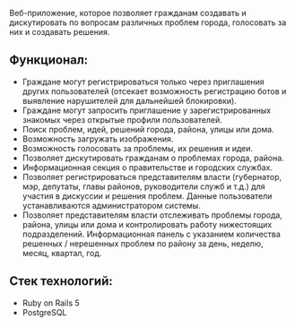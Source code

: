 Веб-приложение, которое позволяет гражданам создавать и дискутировать по вопросам различных проблем города, голосовать за них и создавать решения.

## Функционал:
 - Граждане могут регистрироваться только через приглашения других пользователей (отсекает возможность регистрацию ботов и выявление нарушителей для дальнейшей блокировки).
 - Граждане могут запросить приглашение у зарегистрированных знакомых через открытые профили пользователей.
 - Поиск проблем, идей, решений города, района, улицы или дома.
 - Возможность загружать изображения.
 - Возможность голосовать за проблемы, их решения и идеи.
 - Позволяет дискутировать гражданам о проблемах города, района.
 - Информационная секция о правительстве и городских службах.
 - Позволяет регистрироваться представителям власти (губернатор, мэр, депутаты, главы районов, руководители служб и т.д.) для участия в дискуссии и решения проблем. Данные пользователи устанавливаются администратором системы.
- Позволяет представителям власти отслеживать проблемы города, района, улицы или дома и контролировать работу нижестоящих подразделений. Информационная панель с указанием количества решенных / нерешенных проблем по району за день, неделю, месяц, квартал, год.

## Стек технологий:
 - Ruby on Rails 5
 - PostgreSQL
